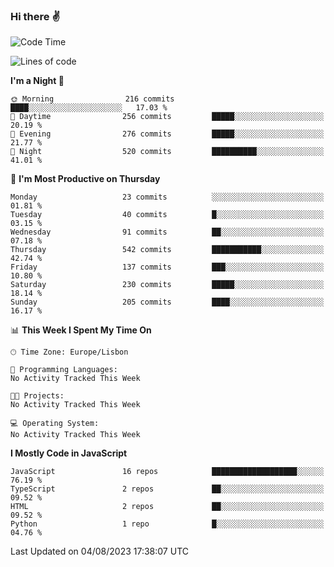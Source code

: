 ### Hi there :v:

<!--
**eusebioaddsilva/eusebioaddsilva** is a ✨ _special_ ✨ repository because its `README.md` (this file) appears on your GitHub profile.

<!--START_SECTION:waka-->
![Code Time](http://img.shields.io/badge/Code%20Time-48%20hrs%2048%20mins-blue)

![Lines of code](https://img.shields.io/badge/From%20Hello%20World%20I%27ve%20Written-3.3%20million%20lines%20of%20code-blue)

**I'm a Night 🦉** 

```text
🌞 Morning                216 commits         ████░░░░░░░░░░░░░░░░░░░░░   17.03 % 
🌆 Daytime                256 commits         █████░░░░░░░░░░░░░░░░░░░░   20.19 % 
🌃 Evening                276 commits         █████░░░░░░░░░░░░░░░░░░░░   21.77 % 
🌙 Night                  520 commits         ██████████░░░░░░░░░░░░░░░   41.01 % 
```
📅 **I'm Most Productive on Thursday** 

```text
Monday                   23 commits          ░░░░░░░░░░░░░░░░░░░░░░░░░   01.81 % 
Tuesday                  40 commits          █░░░░░░░░░░░░░░░░░░░░░░░░   03.15 % 
Wednesday                91 commits          ██░░░░░░░░░░░░░░░░░░░░░░░   07.18 % 
Thursday                 542 commits         ███████████░░░░░░░░░░░░░░   42.74 % 
Friday                   137 commits         ███░░░░░░░░░░░░░░░░░░░░░░   10.80 % 
Saturday                 230 commits         █████░░░░░░░░░░░░░░░░░░░░   18.14 % 
Sunday                   205 commits         ████░░░░░░░░░░░░░░░░░░░░░   16.17 % 
```


📊 **This Week I Spent My Time On** 

```text
🕑︎ Time Zone: Europe/Lisbon

💬 Programming Languages: 
No Activity Tracked This Week

🐱‍💻 Projects: 
No Activity Tracked This Week

💻 Operating System: 
No Activity Tracked This Week
```

**I Mostly Code in JavaScript** 

```text
JavaScript               16 repos            ███████████████████░░░░░░   76.19 % 
TypeScript               2 repos             ██░░░░░░░░░░░░░░░░░░░░░░░   09.52 % 
HTML                     2 repos             ██░░░░░░░░░░░░░░░░░░░░░░░   09.52 % 
Python                   1 repo              █░░░░░░░░░░░░░░░░░░░░░░░░   04.76 % 
```




 Last Updated on 04/08/2023 17:38:07 UTC
<!--END_SECTION:waka-->
